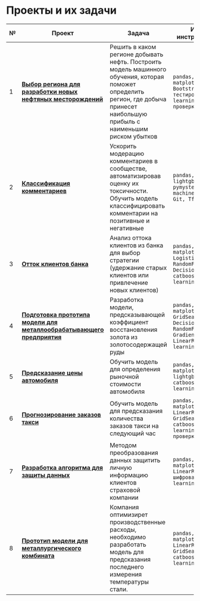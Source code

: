# Проекты и их задачи

№ | Проект | Задача | Используевые инструменты и методы
--- | --- | --- | ---
1 | [**Выбор региона для разработки новых нефтяных месторождений**](https://github.com/alexeiromanov-ds/yandex_praktikum_projects/tree/main/Выбор%20региона%20для%20разработки%20новых%20нефтяных%20месторождений) | Решить в каком регионе добывать нефть. Построить модель машинного обучения, которая поможет определить регион, где добыча принесет наибольшую прибыль с наименьшим риском убытков | `pandas, sklearn, seaborn, matplotlib, numpy, Bootstrap, A/B-тестирование, machine learning, Python, Git, проверка гипотез`
2 | [**Классификация комментариев**](https://github.com/alexeiromanov-ds/yandex_praktikum_projects/tree/main/Классификация%20комментариев) | Ускорить модерацию комментариев в сообществе, автоматизировав оценку их токсичности. Обучить модель классифицировать комментарии на позитивные и негативные | `pandas, sklearn, numpy, lightgbm, catboost, pymystem3, nltk, re, machine learning, Python, Git, TfidfVectorizer`
3 | [**Отток клиентов банка**](https://github.com/alexeiromanov-ds/yandex_praktikum_projects/tree/main/Отток%20клиентов%20банка) | Анализ оттока клиентов из банка для выбор стратегии (удержание старых клиентов или привлечение новых клиентов) | `pandas, sklearn, matplotlib, numpy, LogisticRegression, RandomForestClassifier, DecisionTreeClassifier, catboost, machine learning, Python, Git`
4 | [**Подготовка прототипа модели для металлообрабатывающего предприятия**](https://github.com/alexeiromanov-ds/yandex_praktikum_projects/tree/main/Подготовка%20прототипа%20модели%20для%20металлообрабатывающего%20предприятия) | Разработка модели, предсказывающей коэффициент восстановления золота из золотосодержащей руды | `pandas, sklearn, seaborn, matplotlib, numpy, GridSearchCV, DecisionTreeRegressor, RandomForestRegressor, GradientBoostingRegressor, LinearRegression, machine learning, Python, Git`
5 | [**Предсказание цены автомобиля**](https://github.com/alexeiromanov-ds/yandex_praktikum_projects/tree/main/Предсказание%20цены%20автомобиля) | Обучить модель для определения рыночной стоимости автомобиля | `pandas, sklearn, seaborn, matplotlib, numpy, lightgbm, cross_val_score, catboost, machine learning, Python, Git`
6 | [**Прогнозирование заказов такси**](https://github.com/alexeiromanov-ds/yandex_praktikum_projects/tree/main/Прогнозирование%20заказов%20такси) | Обучить модель для предсказания количества заказов такси на следующий час | `pandas, sklearn, dateutil, matplotlib, numpy, LinearRegression, GridSearchCV, lightgbm, catboost, machine learning,Python, Git, проверка гипотез`
7 | [**Разработка алгоритма для защиты данных**](https://github.com/alexeiromanov-ds/yandex_praktikum_projects/tree/main/Разработка%20алгоритма%20для%20защиты%20данных) | Методом преобразования данных защитить личную информацию клиентов страховой компании | `pandas, sklearn, matplotlib, numpy, LinearRegression, шифрование данных, machine learning, Python, Git`
8 | [**Прототип модели для металлургического комбината**](https://github.com/alexeiromanov-ds/yandex_praktikum_projects/tree/main/Прототип%20модели%20для%20металлургического%20комбината) | Компания оптимизирет производственные расходы, необходимо разработать модель для предсказания последнего измерения температуры стали. | `pandas, sklearn, seaborn, matplotlib, numpy, LinearRegression, GridSearchCV, lightgbm, catboost, machine learning, Python, Git`
